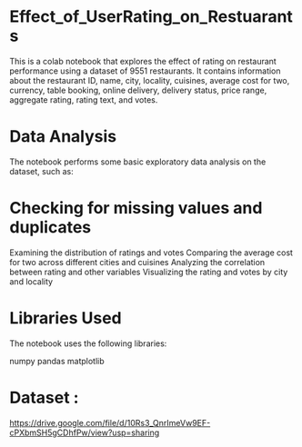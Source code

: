 # Effect_of_UserRating_on_Restuarants

This is a colab notebook that explores the effect of rating on restaurant performance using a dataset of 9551 restaurants.
It contains information about the restaurant ID, name, city, locality, cuisines, average cost for two, currency, table booking, online delivery, delivery status, price range, aggregate rating, rating text, and votes.

# Data Analysis
The notebook performs some basic exploratory data analysis on the dataset, such as:

# Checking for missing values and duplicates
Examining the distribution of ratings and votes
Comparing the average cost for two across different cities and cuisines
Analyzing the correlation between rating and other variables
Visualizing the rating and votes by city and locality

# Libraries Used
The notebook uses the following libraries:

numpy
pandas
matplotlib

# Dataset : 
https://drive.google.com/file/d/10Rs3_QnrImeVw9EF-cPXbmSH5gCDhfPw/view?usp=sharing
